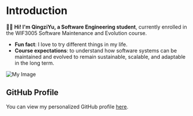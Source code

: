 # Introduction

👨‍💻 **Hi! I'm QingziYu, a Software Engineering student**, currently enrolled in the WIF3005 Software Maintenance and Evolution course. 

- **Fun fact**: I love to try different things in my life.
- **Course expectations**: to understand how software systems can be maintained and evolved to remain sustainable, scalable, and adaptable in the long term.
  
![My Image](My-image.jpg) 

## GitHub Profile

You can view my personalized GitHub profile
[here](https://github.com/qingziyu7).
